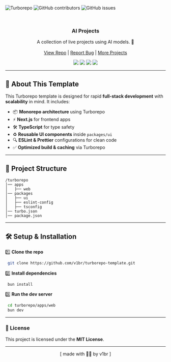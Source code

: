 <!-- Shields.io badges -->
![Turborepo](https://img.shields.io/badge/turborepo-monorepo-black?style=flat-square)
![GitHub contributors](https://img.shields.io/github/contributors/v1br/turborepo-template?style=flat-square&color=black)
![GitHub issues](https://img.shields.io/github/issues/v1br/turborepo-template?style=flat-square&color=black)

<!-- MAIN SECTION -->
<br />
<p align="center">

  <h3 align="center">AI Projects</h3>

  <p align="center">
    A collection of live projects using AI models. 🚀<br />
    <br />
    <a href="https://github.com/v1br/turborepo-template">View Repo</a>
    |
    <a href="https://github.com/v1br/turborepo-template/issues">Report Bug</a>
    |
    <a href="https://github.com/v1br">More Projects</a>
  </p>

  <p align="center">
    <img src="https://img.shields.io/badge/turbo-292929?logo=turborepo">
    <img src="https://img.shields.io/badge/vite-292929?logo=vite">
    <img src="https://img.shields.io/badge/react-292929?logo=react">
    <img src="https://img.shields.io/badge/bun-292929?logo=bun">
  </p>
</p>

---

## 🚀 About This Template

This Turborepo template is designed for rapid **full-stack development** with **scalability** in mind. It includes:
- 📦 **Monorepo architecture** using Turborepo
- ⚡ **Next.js** for frontend apps
- 🛠 **TypeScript** for type safety
- ♻️ **Reusable UI components** inside `packages/ui`
- 🔍 **ESLint & Prettier** configurations for clean code
- ✅ **Optimized build & caching** via Turborepo

---

## 📂 Project Structure

```
/turborepo
│── apps
│   ├── web
│── packages
│   ├── ui
│   ├── eslint-config
│   ├── tsconfig
│── turbo.json
│── package.json
```

---

## 🛠 Setup & Installation

1️⃣ **Clone the repo**
```sh
 git clone https://github.com/v1br/turborepo-template.git
```

2️⃣ **Install dependencies**
```sh
 bun install
```

3️⃣ **Run the dev server**
```sh
 cd turborepo/apps/web
 bun dev
```

---

### 📜 License

This project is licensed under the **MIT License**.

---

<p align="center">[ made with 🤟🏼 by v1br ]</p>

